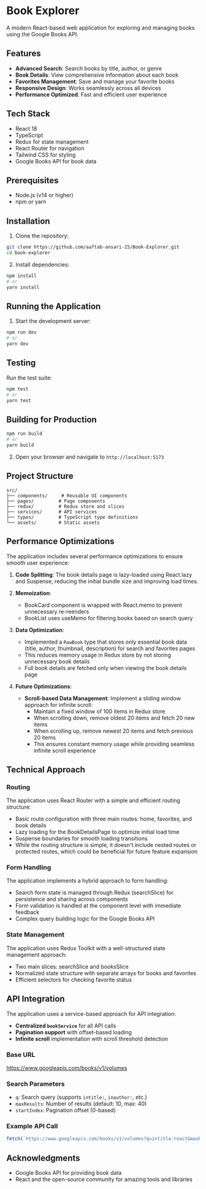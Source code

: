 # Book Explorer

A modern React-based web application for exploring and managing books using the Google Books API.

## Features

-  **Advanced Search**: Search books by title, author, or genre
-  **Book Details**: View comprehensive information about each book
-  **Favorites Management**: Save and manage your favorite books
-  **Responsive Design**: Works seamlessly across all devices
-  **Performance Optimized**: Fast and efficient user experience

## Tech Stack

- React 18 
- TypeScript
- Redux for state management
- React Router for navigation
- Tailwind CSS for styling
- Google Books API for book data

## Prerequisites

- Node.js (v14 or higher)
- npm or yarn

## Installation

1. Clone the repository:
```bash
git clone https://github.com/aaftab-ansari-15/Book-Explorer.git
cd book-explorer
```

2. Install dependencies:
```bash
npm install
# or
yarn install
```

## Running the Application

1. Start the development server:
```bash
npm run dev
# or
yarn dev
```

## Testing

Run the test suite:
```bash
npm test
# or
yarn test
```

## Building for Production

```bash
npm run build
# or
yarn build
```

2. Open your browser and navigate to `http://localhost:5173`

## Project Structure

```
src/
├── components/     # Reusable UI components
├── pages/         # Page components
├── redux/         # Redux store and slices
├── services/      # API services
├── types/         # TypeScript type definitions
└── assets/        # Static assets
```

## Performance Optimizations

The application includes several performance optimizations to ensure smooth user experience:

1. **Code Splitting**: The book details page is lazy-loaded using React.lazy and Suspense, reducing the initial bundle size and improving load times.

2. **Memoization**: 
   - BookCard component is wrapped with React.memo to prevent unnecessary re-reenders
   - BookList uses useMemo for filtering books based on search query

3. **Data Optimization**:
   - Implemented a `RawBook` type that stores only essential book data (title, author, thumbnail, description) for search and favorites pages
   - This reduces memory usage in Redux store by not storing unnecessary book details
   - Full book details are fetched only when viewing the book details page

4. **Future Optimizations**:
   - **Scroll-based Data Management**: Implement a sliding window approach for infinite scroll:
     - Maintain a fixed window of 100 items in Redux store
     - When scrolling down, remove oldest 20 items and fetch 20 new items
     - When scrolling up, remove newest 20 items and fetch previous 20 items
     - This ensures constant memory usage while providing seamless infinite scroll experience


## Technical Approach

### Routing
The application uses React Router with a simple and efficient routing structure:
- Basic route configuration with three main routes: home, favorites, and book details
- Lazy loading for the BookDetailsPage to optimize initial load time
- Suspense boundaries for smooth loading transitions
- While the routing structure is simple, it doesn't include nested routes or protected routes, which could be beneficial for future feature expansion

### Form Handling
The application implements a hybrid approach to form handling:
- Search form state is managed through Redux (searchSlice) for persistence and sharing across components
- Form validation is handled at the component level with immediate feedback
- Complex query building logic for the Google Books API

### State Management
The application uses Redux Toolkit with a well-structured state management approach:
- Two main slices: searchSlice and booksSlice
- Normalized state structure with separate arrays for books and favorites
- Efficient selectors for checking favorite status

## API Integration

The application uses a service-based approach for API integration:

- **Centralized `bookService`** for all API calls
- **Pagination support** with offset-based loading
- **Infinite scroll** implementation with scroll threshold detection

### Base URL
https://www.googleapis.com/books/v1/volumes

### Search Parameters
- `q`: Search query (supports `intitle:`, `inauthor:`, etc.)
- `maxResults`: Number of results (default: 10, max: 40)
- `startIndex`: Pagination offset (0-based)

### Example API Call
```javascript
fetch(`https://www.googleapis.com/books/v1/volumes?q=intitle:react&maxResults=20`)
```

## Acknowledgments

- Google Books API for providing book data
- React and the open-source community for amazing tools and libraries


